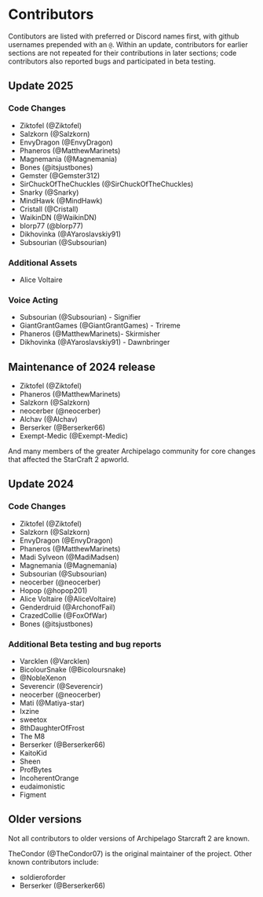 # Contributors
Contibutors are listed with preferred or Discord names first, with github usernames prepended with an `@`.
Within an update, contributors for earlier sections are not repeated for their contributions in later sections;
code contributors also reported bugs and participated in beta testing.

## Update 2025
### Code Changes
* Ziktofel (@Ziktofel)
* Salzkorn (@Salzkorn)
* EnvyDragon (@EnvyDragon)
* Phaneros (@MatthewMarinets)
* Magnemania (@Magnemania)
* Bones (@itsjustbones)
* Gemster (@Gemster312)
* SirChuckOfTheChuckles (@SirChuckOfTheChuckles)
* Snarky (@Snarky)
* MindHawk (@MindHawk)
* Cristall (@Cristall)
* WaikinDN (@WaikinDN)
* blorp77 (@blorp77)
* Dikhovinka (@AYaroslavskiy91)
* Subsourian (@Subsourian)

### Additional Assets
* Alice Voltaire

### Voice Acting
* Subsourian (@Subsourian) - Signifier
* GiantGrantGames (@GiantGrantGames) - Trireme
* Phaneros (@MatthewMarinets)- Skirmisher
* Dikhovinka (@AYaroslavskiy91) - Dawnbringer

## Maintenance of 2024 release
* Ziktofel (@Ziktofel)
* Phaneros (@MatthewMarinets)
* Salzkorn (@Salzkorn)
* neocerber (@neocerber)
* Alchav (@Alchav)
* Berserker (@Berserker66)
* Exempt-Medic (@Exempt-Medic)

And many members of the greater Archipelago community for core changes that affected the StarCraft 2 apworld.

## Update 2024
### Code Changes
* Ziktofel (@Ziktofel)
* Salzkorn (@Salzkorn)
* EnvyDragon (@EnvyDragon)
* Phaneros (@MatthewMarinets)
* Madi Sylveon (@MadiMadsen)
* Magnemania (@Magnemania)
* Subsourian (@Subsourian)
* neocerber (@neocerber)
* Hopop (@hopop201)
* Alice Voltaire (@AliceVoltaire)
* Genderdruid (@ArchonofFail)
* CrazedCollie (@FoxOfWar)
* Bones (@itsjustbones)

### Additional Beta testing and bug reports
* Varcklen (@Varcklen)
* BicolourSnake (@Bicoloursnake)
* @NobleXenon
* Severencir (@Severencir)
* neocerber (@neocerber)
* Mati (@Matiya-star)
* Ixzine
* sweetox
* 8thDaughterOfFrost
* The M8
* Berserker (@Berserker66)
* KaitoKid
* Sheen
* ProfBytes
* IncoherentOrange
* eudaimonistic
* Figment

## Older versions
Not all contributors to older versions of Archipelago Starcraft 2 are known.

TheCondor (@TheCondor07) is the original maintainer of the project. Other known contributors include:
* soldieroforder
* Berserker (@Berserker66)
